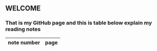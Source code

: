 ## WELCOME 
### That is my GitHub page and this is table below explain my reading notes
 note number | page
 ------------ | -------------
 